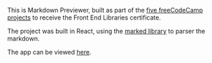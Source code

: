 This is Markdown Previewer, built as part of the [five freeCodeCamp projects](https://www.freecodecamp.org/learn/front-end-libraries/front-end-libraries-projects/) to receive the Front End Libraries certificate.

The project was built in React, using the [marked library](https://github.com/markedjs/marked) to parser the markdown.

The app can be viewed [here](https://yitzhak-bloy.github.io/Markdown-Previewer/).
